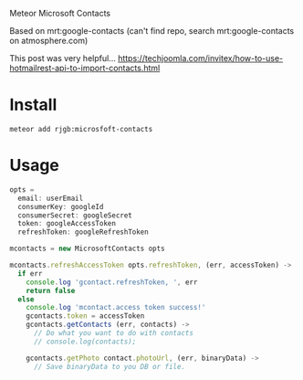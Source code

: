 Meteor Microsoft Contacts

Based on mrt:google-contacts (can't find repo, search mrt:google-contacts on atmosphere.com)

This post was very helpful...
https://techjoomla.com/invitex/how-to-use-hotmailrest-api-to-import-contacts.html

# Install

    meteor add rjgb:microsfoft-contacts

# Usage

```javascript
opts =
  email: userEmail
  consumerKey: googleId
  consumerSecret: googleSecret
  token: googleAccessToken
  refreshToken: googleRefreshToken

mcontacts = new MicrosoftContacts opts

mcontacts.refreshAccessToken opts.refreshToken, (err, accessToken) ->
  if err
    console.log 'gcontact.refreshToken, ', err
    return false
  else
    console.log 'mcontact.access token success!'
    gcontacts.token = accessToken
    gcontacts.getContacts (err, contacts) ->
      // Do what you want to do with contacts
      // console.log(contacts);

    gcontacts.getPhoto contact.photoUrl, (err, binaryData) ->
      // Save binaryData to you DB or file.
```